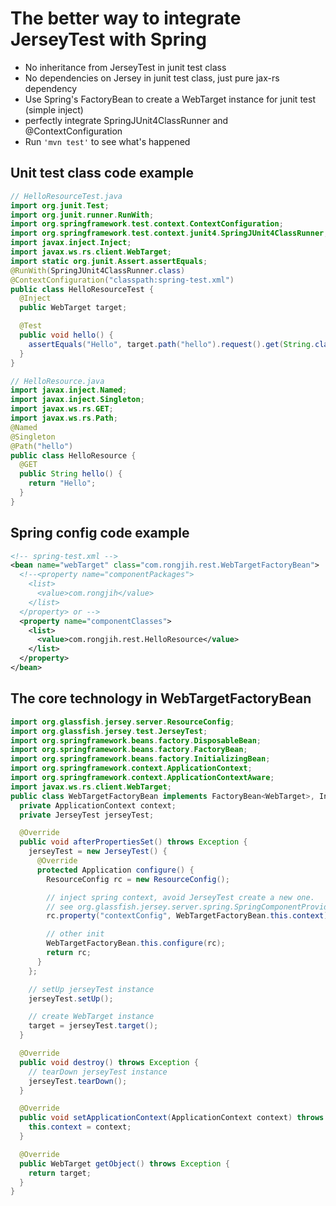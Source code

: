# The better way to integrate JerseyTest with Spring

- No inheritance from JerseyTest in junit test class
- No dependencies on Jersey in junit test class, just pure jax-rs dependency
- Use Spring's FactoryBean to create a WebTarget instance for junit test (simple inject)
- perfectly integrate SpringJUnit4ClassRunner and @ContextConfiguration
- Run `'mvn test'` to see what's happened

## Unit test class code example
``` java
// HelloResourceTest.java
import org.junit.Test;
import org.junit.runner.RunWith;
import org.springframework.test.context.ContextConfiguration;
import org.springframework.test.context.junit4.SpringJUnit4ClassRunner;
import javax.inject.Inject;
import javax.ws.rs.client.WebTarget;
import static org.junit.Assert.assertEquals;
@RunWith(SpringJUnit4ClassRunner.class)
@ContextConfiguration("classpath:spring-test.xml")
public class HelloResourceTest {
  @Inject
  public WebTarget target;

  @Test
  public void hello() {
    assertEquals("Hello", target.path("hello").request().get(String.class));
  }
}

// HelloResource.java
import javax.inject.Named;
import javax.inject.Singleton;
import javax.ws.rs.GET;
import javax.ws.rs.Path;
@Named
@Singleton
@Path("hello")
public class HelloResource {
  @GET
  public String hello() {
    return "Hello";
  }
}
```

## Spring config code example
``` xml
<!-- spring-test.xml -->
<bean name="webTarget" class="com.rongjih.rest.WebTargetFactoryBean">
  <!--<property name="componentPackages">
    <list>
      <value>com.rongjih</value>
    </list>
  </property> or -->
  <property name="componentClasses">
    <list>
      <value>com.rongjih.rest.HelloResource</value>
    </list>
  </property>
</bean>
```

## The core technology in WebTargetFactoryBean
``` java
import org.glassfish.jersey.server.ResourceConfig;
import org.glassfish.jersey.test.JerseyTest;
import org.springframework.beans.factory.DisposableBean;
import org.springframework.beans.factory.FactoryBean;
import org.springframework.beans.factory.InitializingBean;
import org.springframework.context.ApplicationContext;
import org.springframework.context.ApplicationContextAware;
import javax.ws.rs.client.WebTarget;
public class WebTargetFactoryBean implements FactoryBean<WebTarget>, InitializingBean, DisposableBean, ApplicationContextAware {
  private ApplicationContext context;
  private JerseyTest jerseyTest;

  @Override
  public void afterPropertiesSet() throws Exception {
    jerseyTest = new JerseyTest() {
      @Override
      protected Application configure() {
        ResourceConfig rc = new ResourceConfig();

        // inject spring context, avoid JerseyTest create a new one.
        // see org.glassfish.jersey.server.spring.SpringComponentProvider.createSpringContext()
        rc.property("contextConfig", WebTargetFactoryBean.this.context);

        // other init
        WebTargetFactoryBean.this.configure(rc);
        return rc;
      }
    };

    // setUp jerseyTest instance
    jerseyTest.setUp();

    // create WebTarget instance
    target = jerseyTest.target();
  }

  @Override
  public void destroy() throws Exception {
    // tearDown jerseyTest instance
    jerseyTest.tearDown();
  }

  @Override
  public void setApplicationContext(ApplicationContext context) throws BeansException {
    this.context = context;
  }

  @Override
  public WebTarget getObject() throws Exception {
    return target;
  }
}
```